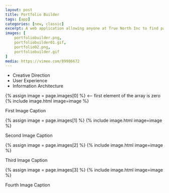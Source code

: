 ```yaml
---
layout: post
title: Portfolio Builder
tags: [app]
categories: [new, classic]
excerpt: A web application allowing anyone at True North Inc to find past projects in the portfolio database and easily assemble a showcase site for presentations.
images: [
	portfoliobuilder.png, 
	portfoliobuilder01.gif,
	portfolio02.png,
	portfoliobuilder.gif
]
media: https://vimeo.com/89986672
---
```


- Creative Direction
- User Experience
- Information Architecture

{% assign image = page.images[0] %} <-- first element of the array is zero
{% include image.html image=image %}

First Image Caption

{% assign image = page.images[1] %}
{% include image.html image=image %}

Second Image Caption

{% assign image = page.images[2] %}
{% include image.html image=image %}

Third Image Caption

{% assign image = page.images[3] %}
{% include image.html image=image %}

Fourth Image Caption